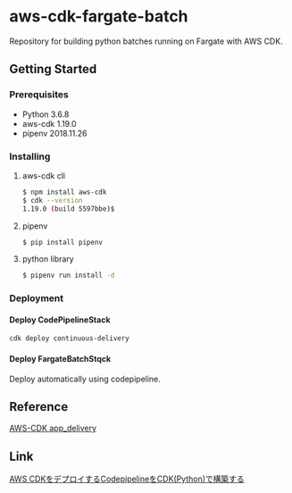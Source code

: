 # aws-cdk-fargate-batch
Repository for building python batches running on Fargate with AWS CDK.

## Getting Started

### Prerequisites

- Python 3.6.8
- aws-cdk 1.19.0
- pipenv 2018.11.26

### Installing

1. aws-cdk cli
    
    ```bash
    $ npm install aws-cdk
    $ cdk --version
    1.19.0 (build 5597bbe)$ 
    ```

2. pipenv

    ```bash
    $ pip install pipenv
    ```

3. python library

    ```bash
    $ pipenv run install -d
    ```

### Deployment

#### Deploy CodePipelineStack

```bash
cdk deploy continuous-delivery
```
#### Deploy FargateBatchStqck

Deploy automatically using codepipeline.

## Reference
[AWS-CDK app_delivery](https://docs.aws.amazon.com/cdk/api/latest/python/aws_cdk.app_delivery.README.html)

## Link
[AWS CDKをデプロイするCodepipelineをCDK(Python)で構築する](https://qiita.com/joe-king-sh/items/fbd6e185632adf75a1a3)
